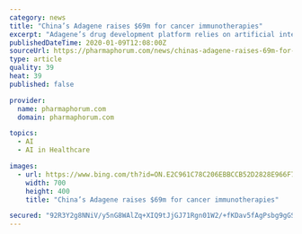 ```yaml
---
category: news
title: "China’s Adagene raises $69m for cancer immunotherapies"
excerpt: "Adagene’s drug development platform relies on artificial intelligence and computational biology to engineer antibodies that ... including trials as a combination therapy with BMS’ checkpoint inhibitor Opdivo (nivolumab). Following after is ADG116, an antibody that blocks the CTLA4 receptor also targeted by BMS’ blockbuster melanoma ..."
publishedDateTime: 2020-01-09T12:08:00Z
sourceUrl: https://pharmaphorum.com/news/chinas-adagene-raises-69m-for-cancer-immunotherapies/
type: article
quality: 39
heat: 39
published: false

provider:
  name: pharmaphorum.com
  domain: pharmaphorum.com

topics:
  - AI
  - AI in Healthcare

images:
  - url: https://www.bing.com/th?id=ON.E2C961C78C206EBBCCB52D2828E966F7
    width: 700
    height: 400
    title: "China’s Adagene raises $69m for cancer immunotherapies"

secured: "92R3Y2g8NNiV/y5nG8WAlZq+XIQ9tJjGJ71Rgn01W2/+fKDav5fAgPsbg9gGSk+3yAy0kUcSgJ11tU4oJ5vux5ncJqubLGQEfHW0imV+Dt8wtLJJztHPy/vfmjq+zd/b2J5ydbpTQEQcpDIom/UL3QD1OedYWBTHPmcPtR52MNzSoClU6YdiGyn2Ny6nmNxk7xEVBsqW2KH8q+CT3Ueg/nzgh9gabNRvh967VXiZ4Y8xQLJQbshCzNgovnsHBtn4aSsgxbfn4Ib42R0yC/tDKA==;ucQe+qFeFgil7Ch4bSwrHg=="
---
```


